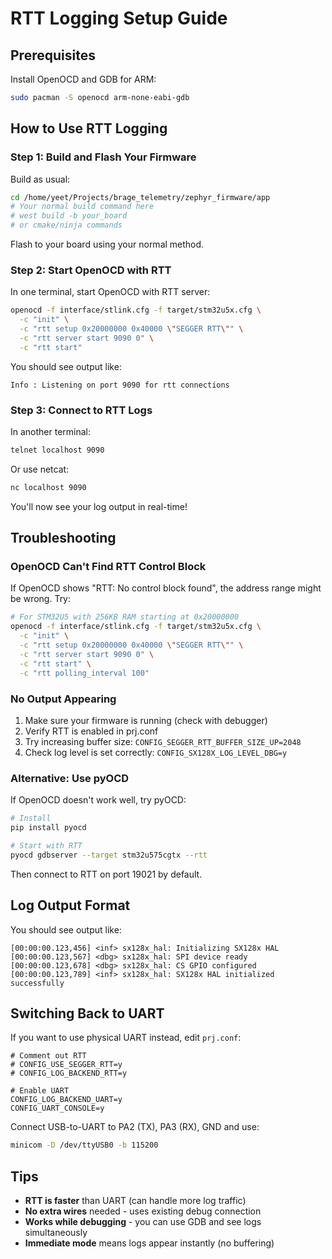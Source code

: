 # RTT Logging Setup Guide

## Prerequisites

Install OpenOCD and GDB for ARM:

```bash
sudo pacman -S openocd arm-none-eabi-gdb
```

## How to Use RTT Logging

### Step 1: Build and Flash Your Firmware

Build as usual:
```bash
cd /home/yeet/Projects/brage_telemetry/zephyr_firmware/app
# Your normal build command here
# west build -b your_board
# or cmake/ninja commands
```

Flash to your board using your normal method.

### Step 2: Start OpenOCD with RTT

In one terminal, start OpenOCD with RTT server:

```bash
openocd -f interface/stlink.cfg -f target/stm32u5x.cfg \
  -c "init" \
  -c "rtt setup 0x20000000 0x40000 \"SEGGER RTT\"" \
  -c "rtt server start 9090 0" \
  -c "rtt start"
```

You should see output like:
```
Info : Listening on port 9090 for rtt connections
```

### Step 3: Connect to RTT Logs

In another terminal:

```bash
telnet localhost 9090
```

Or use netcat:
```bash
nc localhost 9090
```

You'll now see your log output in real-time!

## Troubleshooting

### OpenOCD Can't Find RTT Control Block

If OpenOCD shows "RTT: No control block found", the address range might be wrong. Try:

```bash
# For STM32U5 with 256KB RAM starting at 0x20000000
openocd -f interface/stlink.cfg -f target/stm32u5x.cfg \
  -c "init" \
  -c "rtt setup 0x20000000 0x40000 \"SEGGER RTT\"" \
  -c "rtt server start 9090 0" \
  -c "rtt start" \
  -c "rtt polling_interval 100"
```

### No Output Appearing

1. Make sure your firmware is running (check with debugger)
2. Verify RTT is enabled in prj.conf
3. Try increasing buffer size: `CONFIG_SEGGER_RTT_BUFFER_SIZE_UP=2048`
4. Check log level is set correctly: `CONFIG_SX128X_LOG_LEVEL_DBG=y`

### Alternative: Use pyOCD

If OpenOCD doesn't work well, try pyOCD:

```bash
# Install
pip install pyocd

# Start with RTT
pyocd gdbserver --target stm32u575cgtx --rtt
```

Then connect to RTT on port 19021 by default.

## Log Output Format

You should see output like:

```
[00:00:00.123,456] <inf> sx128x_hal: Initializing SX128x HAL
[00:00:00.123,567] <dbg> sx128x_hal: SPI device ready
[00:00:00.123,678] <dbg> sx128x_hal: CS GPIO configured
[00:00:00.123,789] <inf> sx128x_hal: SX128x HAL initialized successfully
```

## Switching Back to UART

If you want to use physical UART instead, edit `prj.conf`:

```kconfig
# Comment out RTT
# CONFIG_USE_SEGGER_RTT=y
# CONFIG_LOG_BACKEND_RTT=y

# Enable UART
CONFIG_LOG_BACKEND_UART=y
CONFIG_UART_CONSOLE=y
```

Connect USB-to-UART to PA2 (TX), PA3 (RX), GND and use:
```bash
minicom -D /dev/ttyUSB0 -b 115200
```

## Tips

- **RTT is faster** than UART (can handle more log traffic)
- **No extra wires** needed - uses existing debug connection
- **Works while debugging** - you can use GDB and see logs simultaneously
- **Immediate mode** means logs appear instantly (no buffering)
